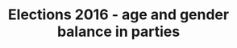 ---
name: age-gender-2016
title: Elections 2016 - age and gender balance in parties
external-url: /articles/age-gender-2016.html
image: 
summary: ""
--- 